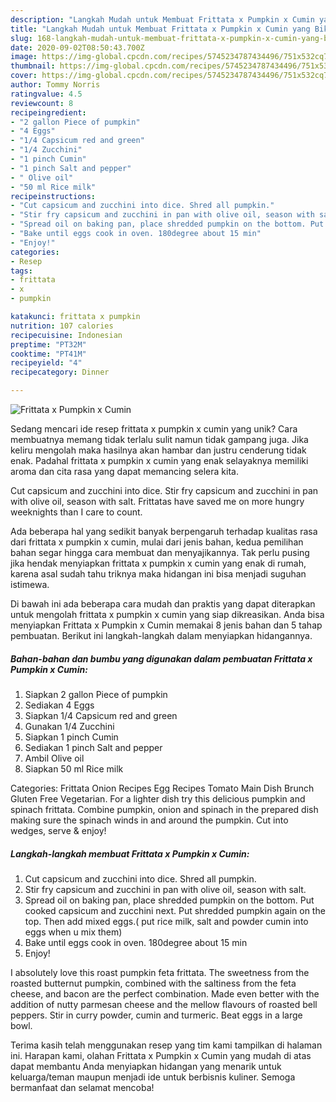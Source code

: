 ```yaml
---
description: "Langkah Mudah untuk Membuat Frittata x Pumpkin x Cumin yang Bikin Ngiler"
title: "Langkah Mudah untuk Membuat Frittata x Pumpkin x Cumin yang Bikin Ngiler"
slug: 168-langkah-mudah-untuk-membuat-frittata-x-pumpkin-x-cumin-yang-bikin-ngiler
date: 2020-09-02T08:50:43.700Z
image: https://img-global.cpcdn.com/recipes/5745234787434496/751x532cq70/frittata-x-pumpkin-x-cumin-recipe-main-photo.jpg
thumbnail: https://img-global.cpcdn.com/recipes/5745234787434496/751x532cq70/frittata-x-pumpkin-x-cumin-recipe-main-photo.jpg
cover: https://img-global.cpcdn.com/recipes/5745234787434496/751x532cq70/frittata-x-pumpkin-x-cumin-recipe-main-photo.jpg
author: Tommy Norris
ratingvalue: 4.5
reviewcount: 8
recipeingredient:
- "2 gallon Piece of pumpkin"
- "4 Eggs"
- "1/4 Capsicum red and green"
- "1/4 Zucchini"
- "1 pinch Cumin"
- "1 pinch Salt and pepper"
- " Olive oil"
- "50 ml Rice milk"
recipeinstructions:
- "Cut capsicum and zucchini into dice. Shred all pumpkin."
- "Stir fry capsicum and zucchini in pan with olive oil, season with salt."
- "Spread oil on baking pan, place shredded pumpkin on the bottom. Put cooked capsicum and zucchini next. Put shredded pumpkin again on the top. Then add mixed eggs.( put rice milk, salt and powder cumin into eggs when u mix them)"
- "Bake until eggs cook in oven. 180degree about 15 min"
- "Enjoy!"
categories:
- Resep
tags:
- frittata
- x
- pumpkin

katakunci: frittata x pumpkin 
nutrition: 107 calories
recipecuisine: Indonesian
preptime: "PT32M"
cooktime: "PT41M"
recipeyield: "4"
recipecategory: Dinner

---
```



![Frittata x Pumpkin x Cumin](https://img-global.cpcdn.com/recipes/5745234787434496/751x532cq70/frittata-x-pumpkin-x-cumin-recipe-main-photo.jpg)

Sedang mencari ide resep frittata x pumpkin x cumin yang unik? Cara membuatnya memang tidak terlalu sulit namun tidak gampang juga. Jika keliru mengolah maka hasilnya akan hambar dan justru cenderung tidak enak. Padahal frittata x pumpkin x cumin yang enak selayaknya memiliki aroma dan cita rasa yang dapat memancing selera kita.

Cut capsicum and zucchini into dice. Stir fry capsicum and zucchini in pan with olive oil, season with salt. Frittatas have saved me on more hungry weeknights than I care to count.

Ada beberapa hal yang sedikit banyak berpengaruh terhadap kualitas rasa dari frittata x pumpkin x cumin, mulai dari jenis bahan, kedua pemilihan bahan segar hingga cara membuat dan menyajikannya. Tak perlu pusing jika hendak menyiapkan frittata x pumpkin x cumin yang enak di rumah, karena asal sudah tahu triknya maka hidangan ini bisa menjadi suguhan istimewa.


Di bawah ini ada beberapa cara mudah dan praktis yang dapat diterapkan untuk mengolah frittata x pumpkin x cumin yang siap dikreasikan. Anda bisa menyiapkan Frittata x Pumpkin x Cumin memakai 8 jenis bahan dan 5 tahap pembuatan. Berikut ini langkah-langkah dalam menyiapkan hidangannya.

<!--inarticleads1-->

##### Bahan-bahan dan bumbu yang digunakan dalam pembuatan Frittata x Pumpkin x Cumin:

1. Siapkan 2 gallon Piece of pumpkin
1. Sediakan 4 Eggs
1. Siapkan 1/4 Capsicum red and green
1. Gunakan 1/4 Zucchini
1. Siapkan 1 pinch Cumin
1. Sediakan 1 pinch Salt and pepper
1. Ambil  Olive oil
1. Siapkan 50 ml Rice milk


Categories: Frittata Onion Recipes Egg Recipes Tomato Main Dish Brunch Gluten Free Vegetarian. For a lighter dish try this delicious pumpkin and spinach frittata. Combine pumpkin, onion and spinach in the prepared dish making sure the spinach winds in and around the pumpkin. Cut into wedges, serve &amp; enjoy! 

<!--inarticleads2-->

##### Langkah-langkah membuat Frittata x Pumpkin x Cumin:

1. Cut capsicum and zucchini into dice. Shred all pumpkin.
1. Stir fry capsicum and zucchini in pan with olive oil, season with salt.
1. Spread oil on baking pan, place shredded pumpkin on the bottom. Put cooked capsicum and zucchini next. Put shredded pumpkin again on the top. Then add mixed eggs.( put rice milk, salt and powder cumin into eggs when u mix them)
1. Bake until eggs cook in oven. 180degree about 15 min
1. Enjoy!


I absolutely love this roast pumpkin feta frittata. The sweetness from the roasted butternut pumpkin, combined with the saltiness from the feta cheese, and bacon are the perfect combination. Made even better with the addition of nutty parmesan cheese and the mellow flavours of roasted bell peppers. Stir in curry powder, cumin and turmeric. Beat eggs in a large bowl. 

Terima kasih telah menggunakan resep yang tim kami tampilkan di halaman ini. Harapan kami, olahan Frittata x Pumpkin x Cumin yang mudah di atas dapat membantu Anda menyiapkan hidangan yang menarik untuk keluarga/teman maupun menjadi ide untuk berbisnis kuliner. Semoga bermanfaat dan selamat mencoba!

